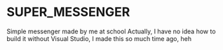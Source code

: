 # SUPER_MESSENGER
Simple messenger made by me at school
Actually, I have no idea how to build it without Visual Studio, I made this so much time ago, heh
